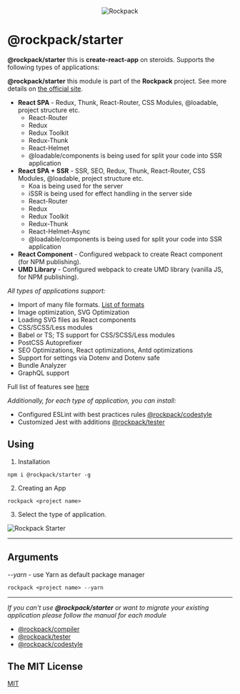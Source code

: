 <p align="center">
  <img alt="Rockpack" src="https://www.rockpack.io/readme_assets/rockpack_logo_without_text.png">
</p>

# @rockpack/starter

**@rockpack/starter** this is **create-react-app** on steroids. Supports the following types of applications:

**@rockpack/starter** this module is part of the **Rockpack** project. See more details on [the official site](https://www.rockpack.io/).

- **React SPA** - Redux, Thunk, React-Router, CSS Modules, @loadable, project structure etc.
    - React-Router
    - Redux
    - Redux Toolkit
    - Redux-Thunk
    - React-Helmet
    - @loadable/components is being used for split your code into SSR application
- **React SPA + SSR** - SSR, SEO, Redux, Thunk, React-Router, CSS Modules, @loadable, project structure etc.
    - Koa is being used for the server
    - iSSR is being used for effect handling in the server side
    - React-Router
    - Redux
    - Redux Toolkit
    - Redux-Thunk
    - React-Helmet-Async
    - @loadable/components is being used for split your code into SSR application
- **React Component** - Configured webpack to create React component (for NPM publishing).
- **UMD Library** - Configured webpack to create UMD library (vanilla JS, for NPM publishing).

*All types of applications support:*
- Import of many file formats. [List of formats](https://github.com/AlexSergey/rockpack/blob/master/packages/compiler/README.md)
- Image optimization, SVG Optimization
- Loading SVG files as React components
- CSS/SCSS/Less modules
- Babel or TS; TS support for CSS/SCSS/Less modules
- PostCSS Autoprefixer
- SEO Optimizations, React optimizations, Antd optimizations
- Support for settings via Dotenv and Dotenv safe
- Bundle Analyzer
- GraphQL support

Full list of features see [here](https://github.com/AlexSergey/rockpack/blob/master/packages/compiler/README.md)

*Additionally, for each type of application, you can install:*
- Configured ESLint with best practices rules [@rockpack/codestyle](https://github.com/AlexSergey/rockpack/blob/master/packages/codestyle/README.md)
- Customized Jest with additions [@rockpack/tester](https://github.com/AlexSergey/rockpack/blob/master/packages/tester/README.md)

## Using

1. Installation

```shell script
npm i @rockpack/starter -g
```

2. Creating an App
```shell script
rockpack <project name>
```

3. Select the type of application.

![Rockpack Starter](https://www.rockpack.io/readme_assets/rockpack_starter_1.v3.jpg)
***

## Arguments
*--yarn* - use Yarn as default package manager
```shell script
rockpack <project name> --yarn
```

***
*If you can't use **@rockpack/starter** or want to migrate your existing application please follow the manual for each module*

- [@rockpack/compiler](https://github.com/AlexSergey/rockpack/blob/master/packages/compiler/README.md#how-it-works)
- [@rockpack/tester](https://github.com/AlexSergey/rockpack/blob/master/packages/tester/README.md#how-it-works)
- [@rockpack/codestyle](https://github.com/AlexSergey/rockpack/blob/master/packages/codestyle/README.md#how-it-works)

## The MIT License

<a href="https://github.com/AlexSergey/rockpack#the-mit-license" target="_blank">MIT</a>
